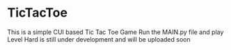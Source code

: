 # TicTacToe
This is a simple CUI based Tic Tac Toe Game
Run the MAIN.py file and play
Level Hard is still under development and will be uploaded soon
